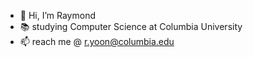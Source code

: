 - 👋 Hi, I’m Raymond
- 📚 studying Computer Science at Columbia University
- 📫 reach me @ r.yoon@columbia.edu

<!---
yrayjin/yrayjin is a ✨ special ✨ repository because its `README.md` (this file) appears on your GitHub profile.
You can click the Preview link to take a look at your changes.
--->
